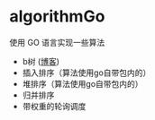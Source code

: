 # algorithmGo

使用 GO 语言实现一些算法

* b树 ([博客](http://blog.csdn.net/u013790019/article/details/47456607))
* 插入排序（算法使用go自带包内的）
* 堆排序（算法使用go自带包内的）
* 归并排序
* 带权重的轮询调度
